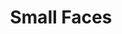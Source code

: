 ---
title: "Small Faces"
summary: "English rock band from East London, founded in 1965 by , , , and . By 1966 Winston was replaced by keyboardist . Initially influenced by American rhythm & blues, the band is remembered as one of the most acclaimed and influential mod groups of the 1960s, with hit songs such as “Itchycoo Park”, “Lazy Sunday”, “All or Nothing”, “Tin Soldier”, and their concept album “Ogdens’ Nut Gone Flake”. Eventually they evolved into one of the UK’s most successful psychedelic acts of the late 1960s before disbanding in early 1969 after Marriott’s departure. The three remaining members were joined by guitarist and lead vocalist , both from the , and the new line-up was renamed to . The original Small Faces reunited in 1975 and remained active with further line-up changes until 1978."
image: "small-faces.jpg"
---